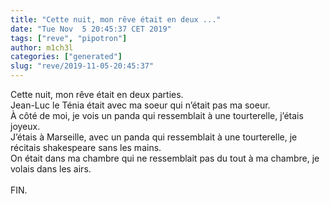 ```yaml
---
title: "Cette nuit, mon rêve était en deux ..."
date: "Tue Nov  5 20:45:37 CET 2019"
tags: ["reve", "pipotron"]
author: m1ch3l
categories: ["generated"]
slug: "reve/2019-11-05-20:45:37"
---
```


Cette nuit, mon rêve était en deux parties.<br>
Jean-Luc le Ténia était avec ma soeur qui n’était pas ma soeur.<br>
À côté de moi, je vois un panda qui ressemblait à une tourterelle, j’étais joyeux.<br>
J’étais à Marseille, avec un panda qui ressemblait à une tourterelle, je récitais shakespeare sans les mains.<br>
On était dans ma chambre qui ne ressemblait pas du tout à ma chambre, je volais dans les airs.<br>
<br>
FIN.<br>
<br>
